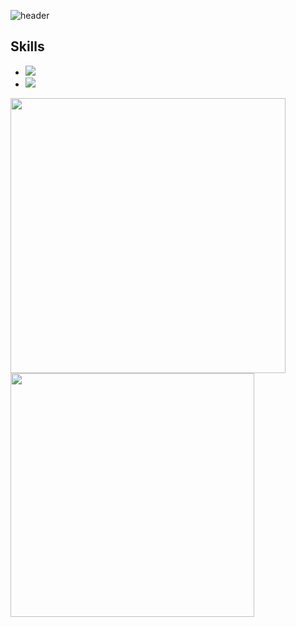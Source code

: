 ![header](https://capsule-render.vercel.app/api?type=waving&color=gradient&&customColorList=0,0,1,5,6&height=300&section=header&text=kaki&fontSize=90&animation=fadeIn&)
 ## Skills
 - <img src="https://img.shields.io/badge/Swift-F05138?style=flat-square&logo=swift&logoColor=white"/>
 - <img src="https://img.shields.io/badge/Xcode-147EFB?style=flat-square&logo=xcode&logoColor=white"/>
 
<img src="http://mazassumnida.wtf/api/v2/generate_badge?boj=ycg02109" width="440"/>  <img src="https://github-readme-stats.vercel.app/api/top-langs/?username=kak1x" width="390"/>

